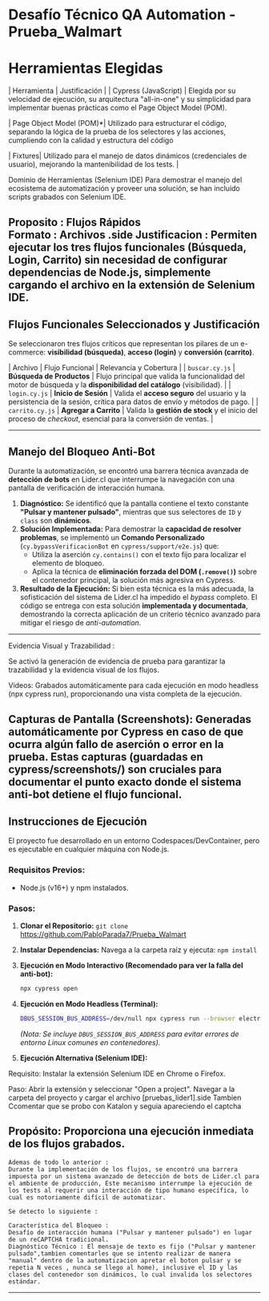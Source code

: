 # Desafío Técnico QA Automation - Prueba_Walmart

# Herramientas Elegidas

| Herramienta | Justificación |
| Cypress (JavaScript) | Elegida por su velocidad de ejecución, su arquitectura "all-in-one" y su simplicidad para implementar buenas prácticas como el Page Object Model (POM).

| Page Object Model (POM)*| Utilizado para estructurar el código, separando la lógica de la prueba de los selectores y las acciones, cumpliendo con la calidad y estructura del código

| Fixtures| Utilizado para el manejo de datos dinámicos (credenciales de usuario), mejorando la mantenibilidad de los tests. |


Dominio de Herramientas (Selenium IDE)
Para demostrar el manejo del ecosistema de automatización y proveer una solución, se han incluido scripts grabados con Selenium IDE.

Proposito : Flujos Rápidos	
Formato : Archivos .side
Justificacion : Permiten ejecutar los tres flujos funcionales (Búsqueda, Login, Carrito) sin necesidad de configurar dependencias de Node.js, simplemente cargando el archivo en la extensión de Selenium IDE.
---

## Flujos Funcionales Seleccionados y Justificación

Se seleccionaron tres flujos críticos que representan los pilares de un e-commerce: **visibilidad (búsqueda)**, **acceso (login)** y **conversión (carrito)**.

| Archivo | Flujo Funcional | Relevancia y Cobertura |
| `buscar.cy.js` | **Búsqueda de Productos** | Flujo principal que valida la funcionalidad del motor de búsqueda y la **disponibilidad del catálogo** (visibilidad). |
| `login.cy.js` | **Inicio de Sesión** | Valida el **acceso seguro** del usuario y la persistencia de la sesión, crítica para datos de envío y métodos de pago. |
| `carrito.cy.js` | **Agregar a Carrito** | Valida la **gestión de stock** y el inicio del proceso de *checkout*, esencial para la conversión de ventas. |

---

## Manejo del Bloqueo Anti-Bot

Durante la automatización, se encontró una barrera técnica avanzada de **detección de bots** en Lider.cl que interrumpe la navegación con una pantalla de verificación de interacción humana.

1.  **Diagnóstico:** Se identificó que la pantalla contiene el texto constante **"Pulsar y mantener pulsado"**, mientras que sus selectores de `ID` y `class` son **dinámicos**.
2.  **Solución Implementada:** Para demostrar la **capacidad de resolver problemas**, se implementó un **Comando Personalizado** (`cy.bypassVerificacionBot` en `cypress/support/e2e.js`) que:
    * Utiliza la aserción `cy.contains()` con el texto fijo para localizar el elemento de bloqueo.
    * Aplica la técnica de **eliminación forzada del DOM (`.remove()`)** sobre el contenedor principal, la solución más agresiva en Cypress.
3.  **Resultado de la Ejecución:** Si bien esta técnica es la más adecuada, la sofisticación del sistema de Lider.cl ha impedido el *bypass* completo. El código se entrega con esta solución **implementada y documentada**, demostrando la correcta aplicación de un criterio técnico avanzado para mitigar el riesgo de *anti-automation*.

--------------------------------------

Evidencia Visual y Trazabilidad :

Se activó la generación de evidencia de prueba para garantizar la trazabilidad y la evidencia visual de los flujos.

Videos: Grabados automáticamente para cada ejecución en modo headless (npx cypress run), proporcionando una vista completa de la ejecución.

Capturas de Pantalla (Screenshots): Generadas automáticamente por Cypress en caso de que ocurra algún fallo de aserción o error en la prueba. Estas capturas (guardadas en cypress/screenshots/) son cruciales para documentar el punto exacto donde el sistema anti-bot detiene el flujo funcional.
--------------------------------------------------------

## Instrucciones de Ejecución

El proyecto fue desarrollado en un entorno Codespaces/DevContainer, pero es ejecutable en cualquier máquina con Node.js.

### Requisitos Previos:
* Node.js (v16+) y npm instalados.

### Pasos:
1.  **Clonar el Repositorio:** `git clone `https://github.com/PabloParada7/Prueba_Walmart
2.  **Instalar Dependencias:** Navega a la carpeta raíz y ejecuta: `npm install`
3.  **Ejecución en Modo Interactivo (Recomendado para ver la falla del anti-bot):**
    ```bash
    npx cypress open
    ```
4.  **Ejecución en Modo Headless (Terminal):**
    ```bash
    DBUS_SESSION_BUS_ADDRESS=/dev/null npx cypress run --browser electron
    ```
    *(Nota: Se incluye `DBUS_SESSION_BUS_ADDRESS` para evitar errores de entorno Linux comunes en contenedores).*



5.  **Ejecución Alternativa (Selenium IDE):**

Requisito: Instalar la extensión Selenium IDE en Chrome o Firefox.

Paso: Abrir la extensión y seleccionar "Open a project". Navegar a la carpeta del proyecto y cargar el archivo [pruebas_lider1].side
Tambien Ccomentar que se probo con Katalon y seguia apareciendo el captcha

Propósito: Proporciona una ejecución inmediata de los flujos grabados.
----------------------------------------------------------------------------------------------------------------------------------------
    Ademas de todo lo anterior : 
    Durante la implementación de los flujos, se encontró una barrera impuesta por un sistema avanzado de detección de bots de Lider.cl para el ambiente de producción, Este mecanismo interrumpe la ejecución de los tests al requerir una interacción de tipo humano específica, lo cual es notoriamente difícil de automatizar.

    Se detecto lo siguiente : 

    Característica del Bloqueo : 
    Desafío de interacción humana ("Pulsar y mantener pulsado") en lugar de un reCAPTCHA tradicional.
    Diagnóstico Técnico : El mensaje de texto es fijo ("Pulsar y mantener pulsado",tambien comentarles que se intento realizar de manera "manual" dentro de la automatizacion apretar el boton pulsar y se repetia N veces , nunca se llego al home), inclusive el ID y las clases del contenedor son dinámicos, lo cual invalida los selectores estándar.
---------------------------------------------------------------------------------------------------------------------------------
